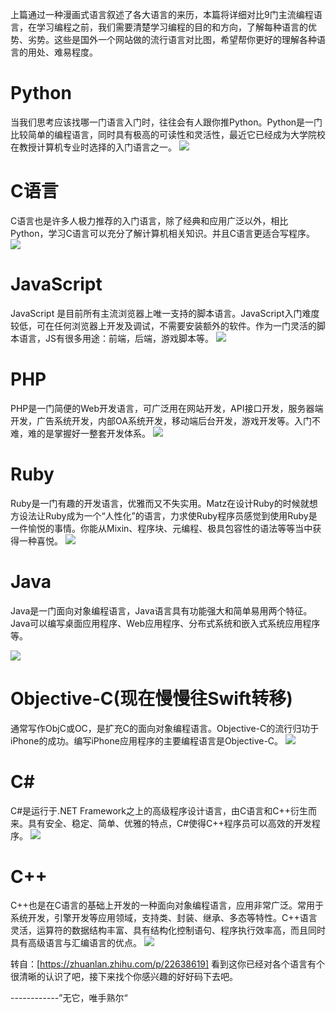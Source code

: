 上篇通过一种漫画式语言叙述了各大语言的来历，本篇将详细对比9门主流编程语言，在学习编程之前，我们需要清楚学习编程的目的和方向，了解每种语言的优势、劣势。这些是国外一个网站做的流行语言对比图，希望帮你更好的理解各种语言的用处、难易程度。

# Python
当我们思考应该找哪一门语言入门时，往往会有人跟你推Python。Python是一门比较简单的编程语言，同时具有极高的可读性和灵活性，最近它已经成为大学院校在教授计算机专业时选择的入门语言之一。
![](https://pic1.zhimg.com/v2-9c8ce47953fa18bee2a48c6f4bf4852c_b.jpg)

# C语言
C语言也是许多人极力推荐的入门语言，除了经典和应用广泛以外，相比Python，学习C语言可以充分了解计算机相关知识。并且C语言更适合写程序。
![](https://pic1.zhimg.com/v2-50144d031ed86acd5b05c72ccdfeb91c_b.jpg)
# JavaScript
JavaScript 是目前所有主流浏览器上唯一支持的脚本语言。JavaScript入门难度较低，可在任何浏览器上开发及调试，不需要安装额外的软件。作为一门灵活的脚本语言，JS有很多用途：前端，后端，游戏脚本等。
![](https://pic3.zhimg.com/v2-ce7f97c1c2a5e627b25858a6898e2936_b.jpg)
# PHP
PHP是一门简便的Web开发语言，可广泛用在网站开发，API接口开发，服务器端开发，广告系统开发，内部OA系统开发，移动端后台开发，游戏开发等。入门不难，难的是掌握好一整套开发体系。
![](https://pic2.zhimg.com/v2-4f55441aaf2c164b2365d8d88e9f69f9_b.jpg)
# Ruby
Ruby是一门有趣的开发语言，优雅而又不失实用。Matz在设计Ruby的时候就想方设法让Ruby成为一个“人性化”的语言，力求使Ruby程序员感觉到使用Ruby是一件愉悦的事情。你能从Mixin、程序块、元编程、极具包容性的语法等等当中获得一种喜悦。
![](https://pic1.zhimg.com/v2-99bbb6de6f61e4abd58a96f8feaef678_b.jpg)
# Java
Java是一门面向对象编程语言，Java语言具有功能强大和简单易用两个特征。Java可以编写桌面应用程序、Web应用程序、分布式系统和嵌入式系统应用程序等。

![](https://pic3.zhimg.com/v2-954139408f27819380df147bab7fd55a_b.jpg)

# Objective-C(现在慢慢往Swift转移)
通常写作ObjC或OC，是扩充C的面向对象编程语言。Objective-C的流行归功于iPhone的成功。编写iPhone应用程序的主要编程语言是Objective-C。
![](https://pic4.zhimg.com/v2-599080d65b23f530a13ed49bb9ec12a7_b.jpg)

# C#
C#是运行于.NET Framework之上的高级程序设计语言，由C语言和C++衍生而来。具有安全、稳定、简单、优雅的特点，C#使得C++程序员可以高效的开发程序。
![](https://pic2.zhimg.com/v2-6b35d9fe667b23f56daf619bef37e35d_b.jpg)
# C++
C++也是在C语言的基础上开发的一种面向对象编程语言，应用非常广泛。常用于系统开发，引擎开发等应用领域，支持类、封装、继承、多态等特性。C++语言灵活，运算符的数据结构丰富、具有结构化控制语句、程序执行效率高，而且同时具有高级语言与汇编语言的优点。
![](https://pic4.zhimg.com/v2-d4497b0e6efe109b1aee6836701be2b3_b.jpg)
 

 转自：[https://zhuanlan.zhihu.com/p/22638619]
看到这你已经对各个语言有个很清晰的认识了吧，接下来找个你感兴趣的好好码下去吧。

------------”无它，唯手熟尔“


